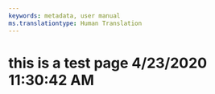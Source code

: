 ```yaml
---
keywords: metadata, user manual
ms.translationtype: Human Translation
---
```

# this is a test page 4/23/2020 11:30:42 AM
